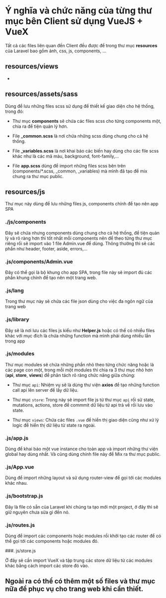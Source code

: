 # Ý nghĩa và chức năng của từng thư mục bên Client sử dụng VueJS + VueX

Tất cả các files liên quan đến Client đều được để trong thư mục **resources** của Laravel bao gồm ảnh, css, js, components, ...

## resources/views

-

## resources/assets/sass

Dùng để lưu những files scss sử dụng để thiết kế giao diện cho hệ thống, trong đó:

- Thư mục **components** sẽ chứa các files scss cho từng components một, chia ra để tiện quản lý hơn.

- File **_common.scss** là nơi chứa những scss dùng chung cho cả hệ thống.

- File **_variables.scss** là nơi khai báo các biến hay dùng cho các file scss khác như là các mã màu, background, font-family,...

- File **app.scss** dùng để import những files scss bên trên (components/*.scss, _common, _variables) mà mình đã tạo để mix chung ra thư mục public.

## resources/js

Thư mục này dùng để lưu những files js, components chính để tạo nên app SPA

### ./js/components

Đây sẽ chứa nhưng components dùng chung cho cả hệ thống, để tiện quản lý và rõ ràng hơn thì tốt nhất mỗi components nên để theo từng thư mục riêng rồi sẽ import vào 1 file Admin.vue để dùng. Thông thường thì sẽ các phần như header, footer, aside, errors,...

### .js/components/Admin.vue

Đây có thể gọi là bộ khung cho app SPA, trong file này sẽ import đủ các phần khung chính để tạo nên một trang web.

### .js/lang

Trong thư mục này sẽ chứa các file json dùng cho việc đa ngôn ngữ của trang web

### .js/library

Đây sẽ là nơi lưu các files js kiểu như **Helper.js** hoặc có thể có nhiểu files khác với mục đích là chứa những function mà mình phải dùng nhiều lần trong app

### .js/modules

Thư mục modules sẽ chứa những phần nhỏ theo từng chức năng hoặc là các page con một, trong mỗi một modules thì chia ra 3 thư mục nhỏ hơn (**api**, **store**, **views**) để phân tách rõ ràng chức năng giữa chúng:

- Thư mục `api`: Nhiệm vụ sẽ là dùng thư viện **axios** để tạo những function call api lên server để lấy dữ liệu.

- Thư mục `store`: Trong này sẽ import file js từ thư mục `api` rồi sử state, mutations, actions, store để commmit dữ liệu từ api trả về rồi lưu vào state.

- Thư mục `views`: Chứa các files `.vue` để hiển thị giao diện cũng như xử lý logic để hiển thị dữ liệu từ state ra ngoài.

### .js/app.js

Dùng để khai báo một vue instance cho toàn app và import những thư viện global hay dùng nhất. Và cũng dùng chính file này để Mix ra thư mục public.

### .js/App.vue

Dùng để import những layout và sử dụng router-view để gọi tới các modules khác nhau.

### .js/bootstrap.js

Đây là file có sẵn của Laravel khi chúng ta tạo mới một project, ở đây thì sẽ giữ nguyên chưa sửa gì đến nó.

### .js/routes.js

Dùng để import các components hoặc modules rồi khởi tạo các router để có thể gọi tới các components hoặc modules đó.

###. js/store.js

Ở đây sẽ cần import VueX và tập trung các store dữ liệu từ các modules khác bằng cách import các store đó vào.

## Ngoài ra có thể có thêm một số files và thư mục nữa để phục vụ cho trang web khi cần thiết.
